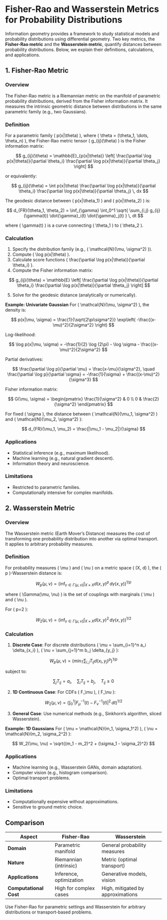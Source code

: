 # Fisher-Rao and Wasserstein Metrics for Probability Distributions

Information geometry provides a framework to study statistical models and probability distributions using differential geometry. Two key metrics, the **Fisher-Rao metric** and the **Wasserstein metric**, quantify distances between probability distributions. Below, we explain their definitions, calculations, and applications.

## 1. Fisher-Rao Metric

### Overview
The Fisher-Rao metric is a Riemannian metric on the manifold of parametric probability distributions, derived from the Fisher information matrix. It measures the intrinsic geometric distance between distributions in the same parametric family (e.g., two Gaussians).

### Definition
For a parametric family \( p(x|\theta) \), where \( \theta = (\theta_1, \dots, \theta_n) \), the Fisher-Rao metric tensor \( g_{ij}(\theta) \) is the Fisher information matrix:

$$ g_{ij}(\theta) = \mathbb{E}_{p(x|\theta)} \left[ \frac{\partial \log p(x|\theta)}{\partial \theta_i} \frac{\partial \log p(x|\theta)}{\partial \theta_j} \right] $$

or equivalently:

$$ g_{ij}(\theta) = \int p(x|\theta) \frac{\partial \log p(x|\theta)}{\partial \theta_i} \frac{\partial \log p(x|\theta)}{\partial \theta_j} \, dx $$

The geodesic distance between \( p(x|\theta_1) \) and \( p(x|\theta_2) \) is:

$$ d_{FR}(\theta_1, \theta_2) = \inf_{\gamma} \int_0^1 \sqrt{ \sum_{i,j} g_{ij}(\gamma(t)) \dot{\gamma}_i(t) \dot{\gamma}_j(t) } \, dt $$

where \( \gamma(t) \) is a curve connecting \( \theta_1 \) to \( \theta_2 \).

### Calculation
1. Specify the distribution family (e.g., \( \mathcal{N}(\mu, \sigma^2) \)).
2. Compute \( \log p(x|\theta) \).
3. Calculate score functions \( \frac{\partial \log p(x|\theta)}{\partial \theta_i} \).
4. Compute the Fisher information matrix:

$$ g_{ij}(\theta) = \mathbb{E} \left[ \frac{\partial \log p(x|\theta)}{\partial \theta_i} \frac{\partial \log p(x|\theta)}{\partial \theta_j} \right] $$

5. Solve for the geodesic distance (analytically or numerically).

**Example: Univariate Gaussian**
For \( \mathcal{N}(\mu, \sigma^2) \), the density is:

$$ p(x|\mu, \sigma) = \frac{1}{\sqrt{2\pi\sigma^2}} \exp\left( -\frac{(x-\mu)^2}{2\sigma^2} \right) $$

Log-likelihood:

$$ \log p(x|\mu, \sigma) = -\frac{1}{2} \log (2\pi) - \log \sigma - \frac{(x-\mu)^2}{2\sigma^2} $$

Partial derivatives:

$$ \frac{\partial \log p}{\partial \mu} = \frac{x-\mu}{\sigma^2}, \quad \frac{\partial \log p}{\partial \sigma} = -\frac{1}{\sigma} + \frac{(x-\mu)^2}{\sigma^3} $$

Fisher information matrix:

$$ G(\mu, \sigma) = \begin{pmatrix} \frac{1}{\sigma^2} & 0 \\ 0 & \frac{2}{\sigma^2} \end{pmatrix} $$

For fixed \( \sigma \), the distance between \( \mathcal{N}(\mu_1, \sigma^2) \) and \( \mathcal{N}(\mu_2, \sigma^2) \):

$$ d_{FR}(\mu_1, \mu_2) = \frac{|\mu_1 - \mu_2|}{\sigma} $$

### Applications
- Statistical inference (e.g., maximum likelihood).
- Machine learning (e.g., natural gradient descent).
- Information theory and neuroscience.

### Limitations
- Restricted to parametric families.
- Computationally intensive for complex manifolds.

## 2. Wasserstein Metric

### Overview
The Wasserstein metric (Earth Mover’s Distance) measures the cost of transforming one probability distribution into another via optimal transport. It applies to arbitrary probability measures.

### Definition
For probability measures \( \mu \) and \( \nu \) on a metric space \( (X, d) \), the \( p \)-Wasserstein distance is:

$$ W_p(\mu, \nu) = \left( \inf_{\gamma \in \Gamma(\mu, \nu)} \int_{X \times X} d(x, y)^p \, d\gamma(x, y) \right)^{1/p} $$

where \( \Gamma(\mu, \nu) \) is the set of couplings with marginals \( \mu \) and \( \nu \).

For \( p=2 \):

$$ W_2(\mu, \nu) = \left( \inf_{\gamma \in \Gamma(\mu, \nu)} \int_{X \times X} d(x, y)^2 \, d\gamma(x, y) \right)^{1/2} $$

### Calculation
1. **Discrete Case**:
   For discrete distributions \( \mu = \sum_{i=1}^n a_i \delta_{x_i} \), \( \nu = \sum_{j=1}^m b_j \delta_{y_j} \):

$$ W_p(\mu, \nu) = \left( \min_{T} \sum_{i,j} T_{ij} d(x_i, y_j)^p \right)^{1/p} $$

subject to:

$$ \sum_j T_{ij} = a_i, \quad \sum_i T_{ij} = b_j, \quad T_{ij} \geq 0 $$

2. **1D Continuous Case**:
   For CDFs \( F_\mu \), \( F_\nu \):

$$ W_2(\mu, \nu) = \left( \int_0^1 |F_\mu^{-1}(t) - F_\nu^{-1}(t)|^2 \, dt \right)^{1/2} $$

3. **General Case**: Use numerical methods (e.g., Sinkhorn’s algorithm, sliced Wasserstein).

**Example: 1D Gaussians**
For \( \mu = \mathcal{N}(m_1, \sigma_1^2) \), \( \nu = \mathcal{N}(m_2, \sigma_2^2) \):

$$ W_2(\mu, \nu) = \sqrt{(m_1 - m_2)^2 + (\sigma_1 - \sigma_2)^2} $$

### Applications
- Machine learning (e.g., Wasserstein GANs, domain adaptation).
- Computer vision (e.g., histogram comparison).
- Optimal transport problems.

### Limitations
- Computationally expensive without approximations.
- Sensitive to ground metric choice.

## Comparison

| **Aspect**                | **Fisher-Rao**                         | **Wasserstein**                        |
|---------------------------|---------------------------------------|---------------------------------------|
| **Domain**                | Parametric manifold                   | General probability measures          |
| **Nature**                | Riemannian (intrinsic)                | Metric (optimal transport)            |
| **Applications**          | Inference, optimization               | Generative models, vision             |
| **Computational Cost**    | High for complex cases               | High, mitigated by approximations     |

Use Fisher-Rao for parametric settings and Wasserstein for arbitrary distributions or transport-based problems.
